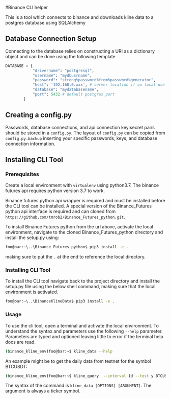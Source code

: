 #Binance CLI helper

This is a tool which connects to binance and downloads kline data to a postgres
database using SQLAlchemy

## Database Connection Setup
Connecting to the database relies on constructing a URI as a dictionary object and 
can be done using the following template
```python
DATABASE = {
            "drivername": "postgresql",
            "username": "mydbusrname",
            "password": "strong%password%from%password%generator",
            "host": '192.168.0.xxx', # server location if on local use 'localhost'
            "database": "mydatabasename",
            "port": 5432 # default postgres port
        }
```
## Creating a config.py
Passwords, database connections, and api connection key:secret pairs should be
stored in a ```config.py```. The layout of ```config.py``` can be copied from 
```config.py.backup``` inserting your specific passwords, keys, and database
connection information. 

## Installing CLI Tool
### Prerequisites

Create a local environment with ```virtualenv``` using python3.7. The binance futures api requires python
version 3.7 to work. 

Binance futures python api wrapper is required and must be installed before the CLI
tool can be installed. A special version of the Binance_Futures python api interface
is required and can cloned from ```https://github.com/tmrob2/Binance_Futures_python.git```.

To install Binance Futures python from the url above, activate the local environment,
navigate to the cloned Binance_Futures_python directory and install the setup.py using:
```sh
foo@bar:~\..\Binance_Futures_python$ pip3 install -e .
```
making sure to put the ```.``` at the end to reference the local directory.

### Installing CLI Tool

To install the CLI tool navigate back to the project directory and install the setup.py file using 
the below shell command, making sure that the local environment is activated.
```sh
foo@bar:~\..\BinanceKlineData$ pip3 install -e .
```


### Usage
To use the cli tool, open a terminal and activate the local environment. To understand the syntax and 
parameters use the following ```--help``` parameter. Parameters are typed and optioned leaving little
to error if the terminal help docs are read. 
```sh
(binance_kline_env)foo@bar:~$ kline_data --help
```
An example might be to get the daily data from testnet for the symbol BTCUSDT:
```sh
(binance_kline_env)foo@bar:~$ kline_query  --interval 1d --test y BTCUSDT
```
The syntax of the command is ```kline_data [OPTIONS] [ARGUMENT]```. The argument is always a ticker symbol.

